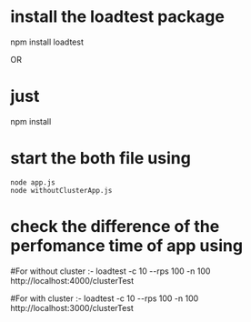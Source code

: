 # install the loadtest package 
   
   npm install loadtest

   OR

# just 

   npm install

#  start the both file using 

    node app.js 
    node withoutClusterApp.js

# check the difference of the perfomance time of app using

   #For without cluster :-
     loadtest -c 10 --rps 100 -n 100 http://localhost:4000/clusterTest

   #For with cluster :-
     loadtest -c 10 --rps 100 -n 100 http://localhost:3000/clusterTest  
